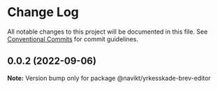 # Change Log

All notable changes to this project will be documented in this file.
See [Conventional Commits](https://conventionalcommits.org) for commit guidelines.

## 0.0.2 (2022-09-06)

**Note:** Version bump only for package @navikt/yrkesskade-brev-editor
